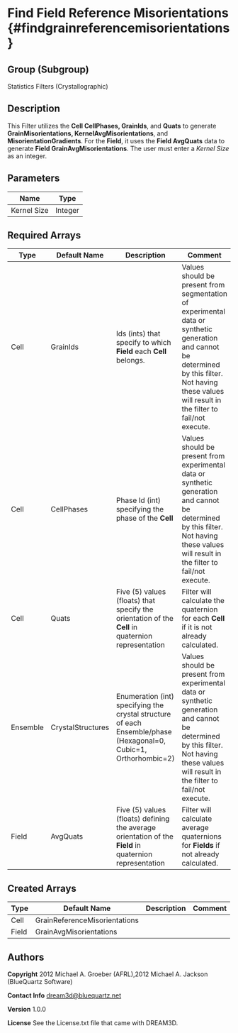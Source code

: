 Find Field Reference Misorientations {#findgrainreferencemisorientations}
======

## Group (Subgroup) ##
Statistics Filters (Crystallographic)

## Description ##
This Filter utilizes the __Cell CellPhases, GrainIds__, and __Quats__ to generate __GrainMisorientations, KernelAvgMisorientations__, and __MisorientationGradients__. For the __Field__, it uses the __Field AvgQuats__ data to generate __Field GrainAvgMisorientations__. The user must enter a _Kernel Size_ as an integer.


## Parameters ##

| Name | Type |
|------|------|
| Kernel Size | Integer |

## Required Arrays ##

| Type | Default Name | Description | Comment |
|------|--------------|-------------|---------|
| Cell | GrainIds | Ids (ints) that specify to which **Field** each **Cell** belongs. | Values should be present from segmentation of experimental data or synthetic generation and cannot be determined by this filter. Not having these values will result in the filter to fail/not execute. |
| Cell | CellPhases | Phase Id (int) specifying the phase of the **Cell** | Values should be present from experimental data or synthetic generation and cannot be determined by this filter. Not having these values will result in the filter to fail/not execute. |
| Cell | Quats | Five (5) values (floats) that specify the orientation of the **Cell** in quaternion representation | Filter will calculate the quaternion for each **Cell** if it is not already calculated. |
| Ensemble | CrystalStructures | Enumeration (int) specifying the crystal structure of each Ensemble/phase (Hexagonal=0, Cubic=1, Orthorhombic=2) | Values should be present from experimental data or synthetic generation and cannot be determined by this filter. Not having these values will result in the filter to fail/not execute. |
| Field | AvgQuats | Five (5) values (floats) defining the average orientation of the **Field** in quaternion representation | Filter will calculate average quaternions for **Fields** if not already calculated. |

## Created Arrays ##

| Type | Default Name | Description | Comment |
|------|--------------|-------------|---------|
| Cell | GrainReferenceMisorientations |  |  |
| Field | GrainAvgMisorientations |  |  |

## Authors ##

**Copyright** 2012 Michael A. Groeber (AFRL),2012 Michael A. Jackson (BlueQuartz Software)

**Contact Info** dream3d@bluequartz.net

**Version** 1.0.0

**License**  See the License.txt file that came with DREAM3D.



